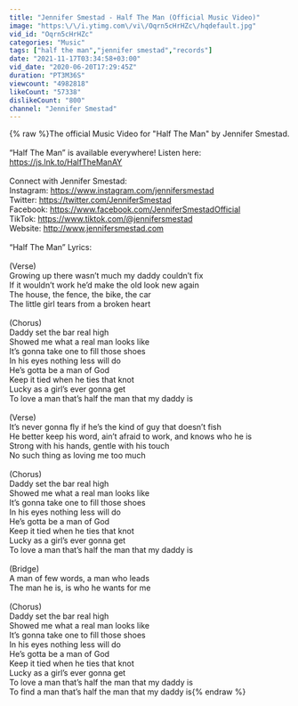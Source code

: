 ```yaml
---
title: "Jennifer Smestad - Half The Man (Official Music Video)"
image: "https:\/\/i.ytimg.com\/vi\/Oqrn5cHrHZc\/hqdefault.jpg"
vid_id: "Oqrn5cHrHZc"
categories: "Music"
tags: ["half the man","jennifer smestad","records"]
date: "2021-11-17T03:34:58+03:00"
vid_date: "2020-06-20T17:29:45Z"
duration: "PT3M36S"
viewcount: "4982818"
likeCount: "57338"
dislikeCount: "800"
channel: "Jennifer Smestad"
---
```

{% raw %}The official Music Video for &quot;Half The Man&quot; by Jennifer Smestad.<br /><br />“Half The Man” is available everywhere! Listen here: <a rel="nofollow" target="blank" href="https://js.lnk.to/HalfTheManAY">https://js.lnk.to/HalfTheManAY</a> <br /><br />Connect with Jennifer Smestad: <br />Instagram: <a rel="nofollow" target="blank" href="https://www.instagram.com/jennifersmestad">https://www.instagram.com/jennifersmestad</a><br />Twitter: <a rel="nofollow" target="blank" href="https://twitter.com/JenniferSmestad">https://twitter.com/JenniferSmestad</a><br />Facebook: <a rel="nofollow" target="blank" href="https://www.facebook.com/JenniferSmestadOfficial">https://www.facebook.com/JenniferSmestadOfficial</a><br />TikTok: <a rel="nofollow" target="blank" href="https://www.tiktok.com/@jennifersmestad">https://www.tiktok.com/@jennifersmestad</a><br />Website: <a rel="nofollow" target="blank" href="http://www.jennifersmestad.com">http://www.jennifersmestad.com</a><br /><br />“Half The Man” Lyrics:<br /><br />(Verse)<br />Growing up there wasn’t much my daddy couldn’t fix<br />If it wouldn’t work he’d make the old look new again<br />The house, the fence, the bike, the car<br />The little girl tears from a broken heart<br /><br />(Chorus)<br />Daddy set the bar real high<br />Showed me what a real man looks like<br />It’s gonna take one to fill those shoes<br />In his eyes nothing less will do<br />He’s gotta be a man of God<br />Keep it tied when he ties that knot<br />Lucky as a girl’s ever gonna get<br />To love a man that’s half the man that my daddy is<br /><br />(Verse)<br />It’s never gonna fly if he’s the kind of guy that doesn’t fish<br />He better keep his word, ain’t afraid to work, and knows who he is<br />Strong with his hands, gentle with his touch<br />No such thing as loving me too much<br /><br />(Chorus)<br />Daddy set the bar real high<br />Showed me what a real man looks like<br />It’s gonna take one to fill those shoes<br />In his eyes nothing less will do<br />He’s gotta be a man of God<br />Keep it tied when he ties that knot<br />Lucky as a girl’s ever gonna get<br />To love a man that’s half the man that my daddy is<br /><br />(Bridge)<br />A man of few words, a man who leads<br />The man he is, is who he wants for me<br /><br />(Chorus)<br />Daddy set the bar real high<br />Showed me what a real man looks like<br />It’s gonna take one to fill those shoes<br />In his eyes nothing less will do<br />He’s gotta be a man of God<br />Keep it tied when he ties that knot<br />Lucky as a girl’s ever gonna get<br />To love a man that’s half the man that my daddy is<br />To find a man that’s half the man that my daddy is{% endraw %}
